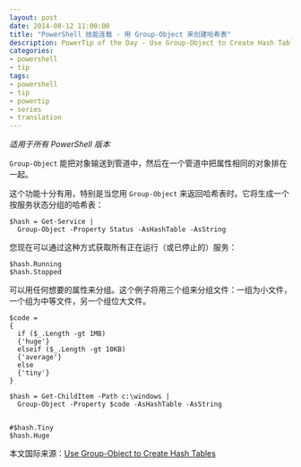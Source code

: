 ```yaml
---
layout: post
date: 2014-08-12 11:00:00
title: "PowerShell 技能连载 - 用 Group-Object 来创建哈希表"
description: PowerTip of the Day - Use Group-Object to Create Hash Tables
categories:
- powershell
- tip
tags:
- powershell
- tip
- powertip
- series
- translation
---
```

_适用于所有 PowerShell 版本_

`Group-Object` 能把对象输送到管道中，然后在一个管道中把属性相同的对象排在一起。

这个功能十分有用，特别是当您用 `Group-Object` 来返回哈希表时。它将生成一个按服务状态分组的哈希表：

    $hash = Get-Service | 
      Group-Object -Property Status -AsHashTable -AsString
    
您现在可以通过这种方式获取所有正在运行（或已停止的）服务：

    $hash.Running
    $hash.Stopped 

可以用任何想要的属性来分组。这个例子将用三个组来分组文件：一组为小文件，一个组为中等文件，另一个组位大文件。

    $code = 
    {
      if ($_.Length -gt 1MB)
      {'huge'}
      elseif ($_.Length -gt 10KB)
      {'average'}
      else
      {'tiny'}
    }
    
    $hash = Get-ChildItem -Path c:\windows |
      Group-Object -Property $code -AsHashTable -AsString
    
    
    #$hash.Tiny
    $hash.Huge

<!--more-->
本文国际来源：[Use Group-Object to Create Hash Tables](http://community.idera.com/powershell/powertips/b/tips/posts/use-group-object-to-create-hash-tables)
